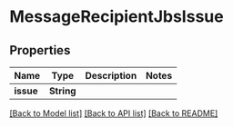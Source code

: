 # MessageRecipientJbsIssue

## Properties

Name | Type | Description | Notes
------------ | ------------- | ------------- | -------------
**issue** | **String** |  | 

[[Back to Model list]](../README.md#documentation-for-models) [[Back to API list]](../README.md#documentation-for-api-endpoints) [[Back to README]](../README.md)


